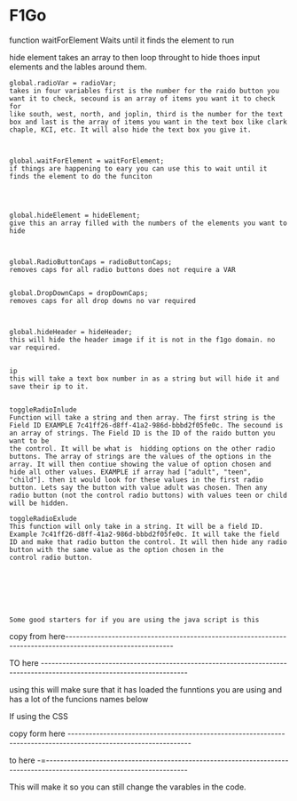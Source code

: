 # F1Go


function waitForElement Waits until it finds the element to run


hide element takes an array to then loop throught to hide thoes input elements and the lables around them. 



    global.radioVar = radioVar;
    takes in four variables first is the number for the raido button you want it to check, secound is an array of items you want it to check for
    like south, west, north, and joplin, third is the number for the text box and last is the array of items you want in the text box like clark chaple, KCI, etc. It will also hide the text box you give it. 



    global.waitForElement = waitForElement;
    if things are happening to eary you can use this to wait until it finds the element to do the funciton




    global.hideElement = hideElement;
    give this an array filled with the numbers of the elements you want to hide



    global.RadioButtonCaps = radioButtonCaps;
    removes caps for all radio buttons does not require a VAR


    global.DropDownCaps = dropDownCaps;
    removes caps for all drop downs no var required



    global.hideHeader = hideHeader;
    this will hide the header image if it is not in the f1go domain. no var required.


    ip
    this will take a text box number in as a string but will hide it and save their ip to it.  


    toggleRadioInlude
    Function will take a string and then array. The first string is the Field ID EXAMPLE 7c41ff26-d8ff-41a2-986d-bbbd2f05fe0c. The secound is an array of strings. The Field ID is the ID of the raido button you want to be
    the control. It will be what is  hidding options on the other radio buttons. The array of strings are the values of the options in the array. It will then contiue showing the value of option chosen and hide all other values. EXAMPLE if array had ["adult", "teen", "child"]. then it would look for these values in the first radio button. Lets say the button with value adult was chosen. Then any radio button (not the control radio buttons) with values teen or child will be hidden. 

    toggleRadioExlude
    This function will only take in a string. It will be a field ID. Example 7c41ff26-d8ff-41a2-986d-bbbd2f05fe0c. It will take the field ID and make that radio button the control. It will then hide any radio button with the same value as the option chosen in the 
    control radio button. 







    Some good starters for if you are using the java script is this 
    

copy from here------------------------------------------------------------------------------------------------------------



<script src="https://jamesriverdata.github.io/F1Go/F1Go.js" type="module" defer></script>

<script defer>
    function runInlineScript() {
        try {
            if (typeof window.radioButtonCaps === 'function') {
    
                //Write code here --------------------
    
    
    


    
    
    
                //------------------------------------
    
                console.log("Function executed successfully.");
            } else {
                throw new Error("radioButtonCaps function not loaded yet");
            }
        } catch (error) {
            console.error("Error in runInlineScript:", error.message);
            // Retry after 100ms if radioButtonCaps is not available
            setTimeout(runInlineScript, 10);
        }
    }
    
    // Run the script initially
    setTimeout(runInlineScript, 100);
    /*
ip
radioVar
waitForElement
hideElement
radioButtonCaps
dropDownCaps
hideHeader
noSubmit
funSubmit
yesSubmit
hidePastCheckboxes
toggleRadioExlude
toggleRadioInlude
         */
    </script>



TO here -----------------------------------------------------------------------------------------------------------------------

using this will make sure that it has loaded the funntions you are using and has a lot of the funcions names below









If using the CSS

copy form here ----------------------------------------------------------------------------------------------------------------



<link href="https://jamesriverdata.github.io/F1Go/F1Go.css" rel="stylesheet">
<style>
:root {
    --primary-color: #00a3e0;
    --dark-red: #990000; 
    --label-gray: #666666; 
}
</style>



to here -=----------------------------------------------------------------------------------------------------------------------





This will make it so you can still change the varables in the code. 
